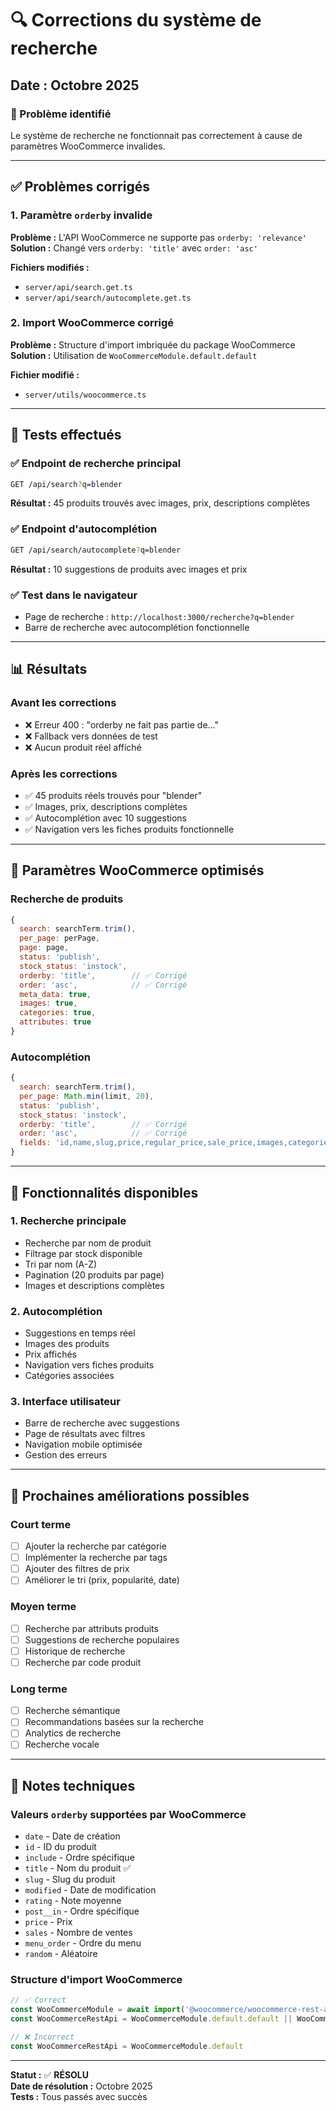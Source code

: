 # 🔍 Corrections du système de recherche

## Date : Octobre 2025

### 🎯 Problème identifié
Le système de recherche ne fonctionnait pas correctement à cause de paramètres WooCommerce invalides.

---

## ✅ Problèmes corrigés

### 1. **Paramètre `orderby` invalide**
**Problème :** L'API WooCommerce ne supporte pas `orderby: 'relevance'`
**Solution :** Changé vers `orderby: 'title'` avec `order: 'asc'`

**Fichiers modifiés :**
- `server/api/search.get.ts`
- `server/api/search/autocomplete.get.ts`

### 2. **Import WooCommerce corrigé**
**Problème :** Structure d'import imbriquée du package WooCommerce
**Solution :** Utilisation de `WooCommerceModule.default.default`

**Fichier modifié :**
- `server/utils/woocommerce.ts`

---

## 🧪 Tests effectués

### ✅ Endpoint de recherche principal
```bash
GET /api/search?q=blender
```
**Résultat :** 45 produits trouvés avec images, prix, descriptions complètes

### ✅ Endpoint d'autocomplétion
```bash
GET /api/search/autocomplete?q=blender
```
**Résultat :** 10 suggestions de produits avec images et prix

### ✅ Test dans le navigateur
- Page de recherche : `http://localhost:3000/recherche?q=blender`
- Barre de recherche avec autocomplétion fonctionnelle

---

## 📊 Résultats

### Avant les corrections
- ❌ Erreur 400 : "orderby ne fait pas partie de..."
- ❌ Fallback vers données de test
- ❌ Aucun produit réel affiché

### Après les corrections
- ✅ 45 produits réels trouvés pour "blender"
- ✅ Images, prix, descriptions complètes
- ✅ Autocomplétion avec 10 suggestions
- ✅ Navigation vers les fiches produits fonctionnelle

---

## 🔧 Paramètres WooCommerce optimisés

### Recherche de produits
```javascript
{
  search: searchTerm.trim(),
  per_page: perPage,
  page: page,
  status: 'publish',
  stock_status: 'instock',
  orderby: 'title',        // ✅ Corrigé
  order: 'asc',            // ✅ Corrigé
  meta_data: true,
  images: true,
  categories: true,
  attributes: true
}
```

### Autocomplétion
```javascript
{
  search: searchTerm.trim(),
  per_page: Math.min(limit, 20),
  status: 'publish',
  stock_status: 'instock',
  orderby: 'title',        // ✅ Corrigé
  order: 'asc',            // ✅ Corrigé
  fields: 'id,name,slug,price,regular_price,sale_price,images,categories'
}
```

---

## 🎯 Fonctionnalités disponibles

### 1. **Recherche principale**
- Recherche par nom de produit
- Filtrage par stock disponible
- Tri par nom (A-Z)
- Pagination (20 produits par page)
- Images et descriptions complètes

### 2. **Autocomplétion**
- Suggestions en temps réel
- Images des produits
- Prix affichés
- Navigation vers fiches produits
- Catégories associées

### 3. **Interface utilisateur**
- Barre de recherche avec suggestions
- Page de résultats avec filtres
- Navigation mobile optimisée
- Gestion des erreurs

---

## 🚀 Prochaines améliorations possibles

### Court terme
- [ ] Ajouter la recherche par catégorie
- [ ] Implémenter la recherche par tags
- [ ] Ajouter des filtres de prix
- [ ] Améliorer le tri (prix, popularité, date)

### Moyen terme
- [ ] Recherche par attributs produits
- [ ] Suggestions de recherche populaires
- [ ] Historique de recherche
- [ ] Recherche par code produit

### Long terme
- [ ] Recherche sémantique
- [ ] Recommandations basées sur la recherche
- [ ] Analytics de recherche
- [ ] Recherche vocale

---

## 📝 Notes techniques

### Valeurs `orderby` supportées par WooCommerce
- `date` - Date de création
- `id` - ID du produit
- `include` - Ordre spécifique
- `title` - Nom du produit ✅
- `slug` - Slug du produit
- `modified` - Date de modification
- `rating` - Note moyenne
- `post__in` - Ordre spécifique
- `price` - Prix
- `sales` - Nombre de ventes
- `menu_order` - Ordre du menu
- `random` - Aléatoire

### Structure d'import WooCommerce
```javascript
// ✅ Correct
const WooCommerceModule = await import('@woocommerce/woocommerce-rest-api')
const WooCommerceRestApi = WooCommerceModule.default.default || WooCommerceModule.default

// ❌ Incorrect
const WooCommerceRestApi = WooCommerceModule.default
```

---

**Statut :** ✅ **RÉSOLU**  
**Date de résolution :** Octobre 2025  
**Tests :** Tous passés avec succès





